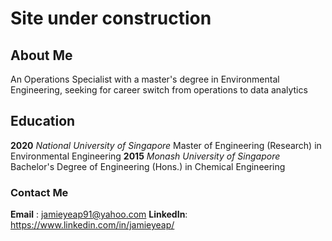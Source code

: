 # Site under construction 

## About Me 
An Operations Specialist with a master's degree in Environmental Engineering, seeking for career switch from operations to data analytics

## Education 
**2020**    _National University of Singapore_
            Master of Engineering (Research) in Environmental Engineering 
**2015**    _Monash University of Singapore_ 
            Bachelor's Degree of Engineering (Hons.) in Chemical Engineering 

### Contact Me
**Email**   : jamieyeap91@yahoo.com
**LinkedIn**: https://www.linkedin.com/in/jamieyeap/
        
